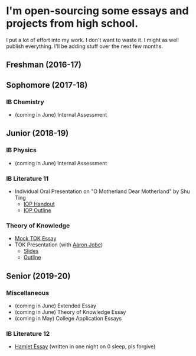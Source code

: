 # I'm open-sourcing some essays and projects from high school.
I put a lot of effort into my work. I don't want to waste it. I might as well publish everything. I'll be adding stuff over the next few months.

## Freshman (2016-17)

## Sophomore (2017-18)
### IB Chemistry
* (coming in June) Internal Assessment

## Junior (2018-19)
### IB Physics
* (coming in June) Internal Assessment

### IB Literature 11
* Individual Oral Presentation on "O Motherland Dear Motherland" by Shu Ting
  * [IOP Handout](https://github.com/Arinerron/school-work/blob/master/junior/poetry/O%20Motherland%2C%20Dear%20Motherland.pdf)
  * [IOP Outline](https://github.com/Arinerron/school-work/blob/master/junior/poetry/IOP%20Outline.pdf)

### Theory of Knowledge
* [Mock TOK Essay](https://github.com/Arinerron/school-work/blob/master/junior/mock-tok/README.md)
* TOK Presentation (with [Aaron Jobe](https://github.com/dirtyc0wsay))
  * [Slides](https://github.com/Arinerron/school-work/blob/master/junior/tokiop/TOK%20Presentation.pdf)
  * [Outline](https://github.com/Arinerron/school-work/blob/master/junior/tokiop/TOK%20-%20IOP%20Summary.pdf)
  
## Senior (2019-20)

### Miscellaneous
* (coming in June) Extended Essay
* (coming in June) Theory of Knowledge Essay
* (coming in May) College Application Essays

### IB Literature 12
* [Hamlet Essay](https://github.com/Arinerron/school-work/blob/master/senior/hamlet/English%20-%20Hamlet%20Essay%20-%20Final%20Draft.pdf) (written in one night on 0 sleep, pls forgive)
